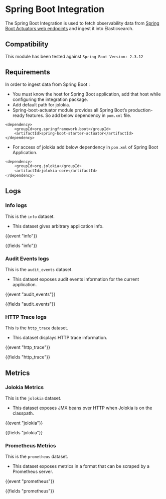 # Spring Boot Integration

The Spring Boot Integration is used to fetch observability data from [Spring Boot Actuators web endpoints](https://docs.spring.io/spring-boot/docs/2.6.3/actuator-api/htmlsingle/) and ingest it into Elasticsearch.

## Compatibility

This module has been tested against `Spring Boot Version: 2.3.12`

## Requirements

In order to ingest data from Spring Boot :
- You must know the host for Spring Boot application, add that host while configuring the integration package.
- Add default path for jolokia.
- Spring-boot-actuator module provides all Spring Boot’s production-ready features. So add below dependency in `pom.xml` file.
```
<dependency>
    <groupId>org.springframework.boot</groupId>
    <artifactId>spring-boot-starter-actuator</artifactId>
</dependency>
```
- For access of jolokia add below dependency in `pom.xml` of Spring Boot Application.
```sh
<dependency>
	<groupId>org.jolokia</groupId>
	<artifactId>jolokia-core</artifactId>
</dependency>
```

## Logs

### Info logs

This is the `info` dataset.

- This dataset gives arbitrary application info.

{{event "info"}}

{{fields "info"}}

### Audit Events logs

This is the `audit_events` dataset.

- This dataset exposes audit events information for the current application.

{{event "audit_events"}}

{{fields "audit_events"}}

### HTTP Trace logs

This is the `http_trace` dataset.

- This dataset displays HTTP trace information.

{{event "http_trace"}}

{{fields "http_trace"}}

## Metrics

### Jolokia Metrics

This is the `jolokia` dataset.

- This dataset exposes JMX beans over HTTP when Jolokia is on the classpath.

{{event "jolokia"}}

{{fields "jolokia"}}

### Prometheus Metrics

This is the `prometheus` dataset.

- This dataset exposes metrics in a format that can be scraped by a Prometheus server.

{{event "prometheus"}}

{{fields "prometheus"}}
